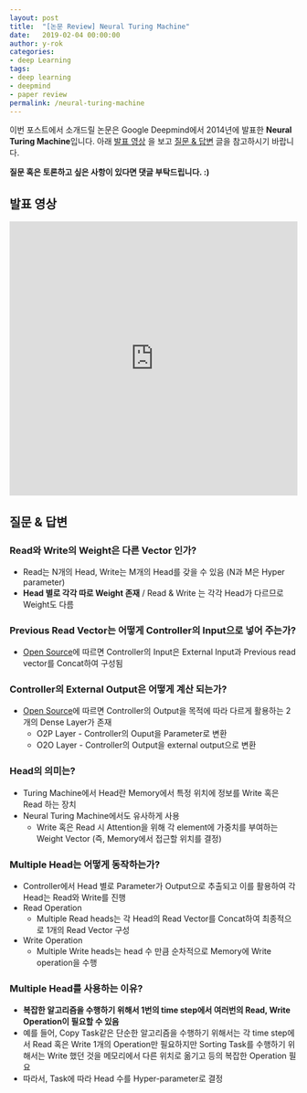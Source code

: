 ```yaml
---
layout: post
title:  "[논문 Review] Neural Turing Machine"
date:   2019-02-04 00:00:00
author: y-rok
categories: 
- deep Learning
tags: 
- deep learning 
- deepmind
- paper review
permalink: /neural-turing-machine
---
```


이번 포스트에서 소개드릴 논문은 Google Deepmind에서 2014년에 발표한 **Neural Turing Machine**입니다. 아래 
[발표 영상](#-발표-영상)
을 보고 [질문 & 답변](#-질문-&-답변) 글을 참고하시기 바랍니다. 

**질문 혹은 토론하고 싶은 사항이 있다면 댓글 부탁드립니다. :)**


## 발표 영상

<iframe width="100%" height="480" src="http://www.youtube.com/embed/J9f6r2EH3ag" frameborder="0" allowfullscreen></iframe>

## 질문 & 답변
### Read와 Write의 Weight은 다른 Vector 인가?

- Read는 N개의 Head, Write는 M개의 Head를 갖을 수 있음 (N과 M은 Hyper parameter)
- **Head 별로 각각 따로 Weight 존재** / Read & Write 는 각각 Head가 다르므로 Weight도 다름

### Previous Read Vector는 어떻게 Controller의 Input으로 넣어 주는가?

- [Open Source](https://github.com/snowkylin/ntm)에 따르면 Controller의 Input은 External Input과 Previous read vector를 Concat하여 구성됨

### Controller의 External Output은 어떻게 계산 되는가?

- [Open Source](https://github.com/snowkylin/ntm)에 따르면 Controller의 Output을 목적에 따라 다르게 활용하는 2개의 Dense Layer가 존재
    - O2P Layer - Controller의 Ouput을 Parameter로 변환
    - O2O Layer - Controller의 Output을 external output으로 변환

### Head의 의미는?

- Turing Machine에서 Head란 Memory에서 특정 위치에 정보를 Write 혹은 Read 하는 장치
- Neural Turing Machine에서도 유사하게 사용
    - Write 혹은 Read 시 Attention을 위해 각 element에 가중치를 부여하는 Weight Vector (즉, Memory에서 접근할 위치를 결정)

### Multiple Head는 어떻게 동작하는가?

- Controller에서 Head 별로 Parameter가 Output으로 추출되고 이를 활용하여 각 Head는 Read와 Write를 진행
- Read Operation
   - Multiple Read heads는 각 Head의 Read Vector를 Concat하여 최종적으로 1개의 Read Vector 구성
- Write Operation
   - Multiple Write heads는 head 수 만큼 순차적으로 Memory에 Write operation을 수행

### Multiple Head를 사용하는 이유?

- **복잡한 알고리즘을 수행하기 위해서 1번의 time step에서 여러번의 Read, Write Operation이 필요할 수 있음**
- 예를 들어, Copy Task같은 단순한 알고리즘을 수행하기 위해서는 각 time step에서 Read 혹은 Write 1개의 Operation만 필요하지만 Sorting Task를 수행하기 위해서는 Write 했던 것을 메모리에서 다른 위치로 옮기고 등의 복잡한 Operation 필요
- 따라서, Task에 따라 Head 수를 Hyper-parameter로 결정